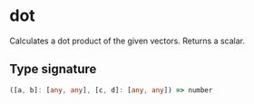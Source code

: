# dot

Calculates a dot product of the given vectors. Returns a scalar.

## Type signature

<!-- prettier-ignore-start -->
```typescript
([a, b]: [any, any], [c, d]: [any, any]) => number
```
<!-- prettier-ignore-end -->

